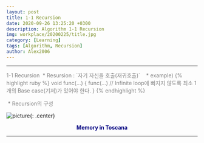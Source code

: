 ```yaml
---
layout: post
title: 1-1 Recursion
date: 2020-09-26 13:25:20 +0300
description: Algorithm 1-1 Recursion
img: workplace/20200225/title.jpg
category: [Learning]
tags: [Algorithm, Recursion]
author: Alex2006
---
```

  
  
------
<span style="color:gray">
1-1 Recursion  
  * Resursion : `자기 자신을 호출(재귀호출)`  
    * example)  
{% highlight ruby %}
void func(...) {
	func(...) // Infinite loop에 빠지지 않도록 최소 1개의 Base case(기저)가 있어야 한다.
}
{% endhighlight %}
  
  * Recursion의 구성
  
</span>
  
> <span style="color:silver">
</span>  

   
![picture]({{site.baseurl}}/assets/img/workplace/20200225/landscape.jpg){: .center}
  

**<center><span style="color:navy">Memory in Toscana</span></center>**  

------
